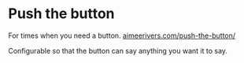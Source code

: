 # Push the button

For times when you need a button. [aimeerivers.com/push-the-button/](https://www.aimeerivers.com/push-the-button/)

Configurable so that the button can say anything you want it to say.
